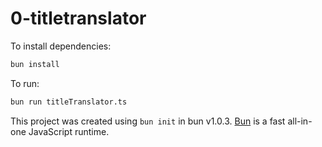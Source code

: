 # 0-titletranslator

To install dependencies:

```bash
bun install
```

To run:

```bash
bun run titleTranslator.ts
```

This project was created using `bun init` in bun v1.0.3. [Bun](https://bun.sh) is a fast all-in-one JavaScript runtime.
